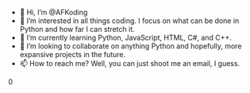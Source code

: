 - 👋 Hi, I’m @AFKoding
- 👀 I’m interested in all things coding. I focus on what can be done in Python and how far I can stretch it.
- 🌱 I’m currently learning Python, JavaScript, HTML, C#, and C++.
- 💞️ I’m looking to collaborate on anything Python and hopefully, more expansive projects in the future.
- 📫 How to reach me? Well, you can just shoot me an email, I guess.


0
